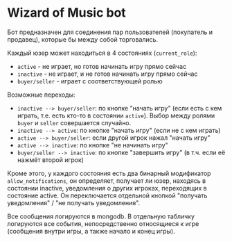 # Wizard of Music bot

Бот предназначен для соединения пар пользователей (покупатель и продавец), которые бы между собой торговались.

Каждый юзер может находиться в 4 состояниях (`current_role`):
- `active`    - не играет, но готов начинать игру прямо сейчас
- `inactive`  - не играет, и не готов начинать игру прямо сейчас
- `buyer/seller` - играет с соответствующей ролью

Возможные переходы:
 - `inactive --> buyer/seller`: по кнопке "начать игру" (если есть с кем играть, т.е. есть кто-то в состоянии `active`). 
 Выбор между ролями `buyer` и `seller` совершается случайно.
 - `inactive --> active`: по кнопке "начать игру" (если не с кем играть)
 - `active --> buyer/seller`: если другой игрок нажал "начать игру"
 - `active --> inactive`: по кнопке "не начинать игру"
 - `buyer/seller --> inactive`: по кнопке "завершить игру" (в т.ч. если её нажмёт второй игрок)

Кроме этого, у каждого состояния есть два бинарный модификатор `allow_notifications`,
он определяет, получает ли юзер, находясь в состоянии inactive, уведомления
о других игроках, переходящих в состояние active. Он переключается отдельной кнопкой 
"получать уведомления" / "не получать уведомления". 

Все сообщения логируются в mongodb. В отдельную табличку логируются все события, непосредственно относящиеся к игре
(сообщения внутри игры, а также начало и конец игры). 
